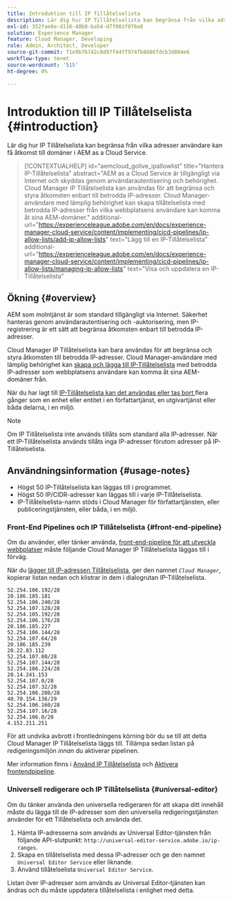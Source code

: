 ```yaml
---
title: Introduktion till IP Tillåtelselista
description: Lär dig hur IP Tillåtelselista kan begränsa från vilka adresser användare kan få åtkomst till domäner i AEM as a Cloud Service.
exl-id: 352fae8e-d116-40b0-ba54-d7f001f076e8
solution: Experience Manager
feature: Cloud Manager, Developing
role: Admin, Architect, Developer
source-git-commit: f1e9b76742c8d97f44ff974fb8686fdcb3d804e6
workflow-type: tm+mt
source-wordcount: '515'
ht-degree: 0%

---
```



# Introduktion till IP Tillåtelselista {#introduction}

Lär dig hur IP Tillåtelselista kan begränsa från vilka adresser användare kan få åtkomst till domäner i AEM as a Cloud Service.

>[!CONTEXTUALHELP]
>id="aemcloud_golive_ipallowlist"
>title="Hantera IP-Tillåtelselista"
>abstract="AEM as a Cloud Service är tillgängligt via Internet och skyddas genom användarautentisering och behörighet. Cloud Manager IP Tillåtelselista kan användas för att begränsa och styra åtkomsten enbart till betrodda IP-adresser. Cloud Manager-användare med lämplig behörighet kan skapa tillåtelselista med betrodda IP-adresser från vilka webbplatsens användare kan komma åt sina AEM-domäner."
>additional-url="https://experienceleague.adobe.com/en/docs/experience-manager-cloud-service/content/implementing/cicd-pipelines/ip-allow-lists/add-ip-allow-lists" text="Lägg till en IP-Tillåtelselista"
>additional-url="https://experienceleague.adobe.com/en/docs/experience-manager-cloud-service/content/implementing/cicd-pipelines/ip-allow-lists/managing-ip-allow-lists" text="Visa och uppdatera en IP-Tillåtelselista"

## Ökning {#overview}

AEM som molntjänst är som standard tillgängligt via Internet. Säkerhet hanteras genom användarautentisering och -auktorisering, men IP-registrering är ett sätt att begränsa åtkomsten enbart till betrodda IP-adresser.

Cloud Manager IP Tillåtelselista kan bara användas för att begränsa och styra åtkomsten till betrodda IP-adresser. Cloud Manager-användare med lämplig behörighet kan [skapa och lägga till IP-Tillåtelselista](/help/implementing/cloud-manager/ip-allow-lists/add-ip-allow-lists.md) med betrodda IP-adresser som webbplatsens användare kan komma åt sina AEM-domäner från.

När du har lagt till [IP-Tillåtelselista kan det användas eller tas bort ](/help/implementing/cloud-manager/ip-allow-lists/apply-allow-list.md) flera gånger som en enhet eller entitet i en författartjänst, en utgivartjänst eller båda delarna, i en miljö.

>[!NOTE]
>
>Om IP Tillåtelselista inte används tillåts som standard alla IP-adresser. När ett IP-Tillåtelselista används tillåts inga IP-adresser förutom adresser på IP-Tillåtelselista.

## Användningsinformation {#usage-notes}

* Högst 50 IP-Tillåtelselista kan läggas till i programmet.
* Högst 50 IP/CIDR-adresser kan läggas till i varje IP-Tillåtelselista.
* IP-Tillåtelselista-namn stöds i Cloud Manager för författartjänsten, eller publiceringstjänsten, eller båda, i en miljö.

### Front-End Pipelines och IP Tillåtelselista {#front-end-pipeline}

Om du använder, eller tänker använda, [front-end-pipeline för att utveckla webbplatser](/help/implementing/developing/introduction/developing-with-front-end-pipelines.md) måste följande Cloud Manager IP Tillåtelselista läggas till i förväg.

När du [lägger till IP-adressen Tillåtelselista](/help/implementing/cloud-manager/ip-allow-lists/add-ip-allow-lists.md#add-cm-allowlist), ger den namnet *`Cloud Manager`*, kopierar listan nedan och klistrar in dem i dialogrutan IP-Tillåtelselista.

```text
52.254.106.192/28
20.186.185.181
52.254.106.240/28
52.254.107.128/28
52.254.105.192/28
52.254.106.176/28
20.186.185.227
52.254.106.144/28
52.254.107.64/28
20.186.185.239
20.22.83.112
52.254.107.80/28
52.254.107.144/28
52.254.106.224/28
20.14.241.153
52.254.107.0/28
52.254.107.32/28
52.254.106.208/28
40.70.154.136/29
52.254.106.160/28
52.254.107.16/28
52.254.106.0/28
4.152.211.251
```

För att undvika avbrott i frontledningens körning bör du se till att detta Cloud Manager IP Tillåtelselista läggs till. Tillämpa sedan listan på redigeringsmiljön *innan* du aktiverar pipelinen.

Mer information finns i [Använd IP Tillåtelselista](/help/implementing/cloud-manager/ip-allow-lists/apply-allow-list.md) och [Aktivera frontendpipeline](/help/sites-cloud/administering/site-creation/enable-front-end-pipeline.md).

### Universell redigerare och IP Tillåtelselista {#universal-editor}

Om du tänker använda den universella redigeraren för att skapa ditt innehåll måste du lägga till de IP-adresser som den universella redigeringstjänsten använder för ett Tillåtelselista och använda det.

1. Hämta IP-adresserna som används av Universal Editor-tjänsten från följande API-slutpunkt: `http://universal-editor-service.adobe.io/ip-ranges`.
1. Skapa en tillåtelselista med dessa IP-adresser och ge den namnet `Universal Editor Service` eller liknande.
1. Använd tillåtelselista `Universal Editor Service`.

Listan över IP-adresser som används av Universal Editor-tjänsten kan ändras och du måste uppdatera tillåtelselista i enlighet med detta.
